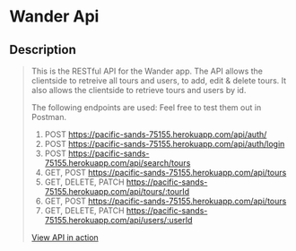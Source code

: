 # Wander Api

## Description

> This is the RESTful API for the Wander app. The API allows the clientside to retreive
> all tours and users, to add, edit & delete tours. It also allows the
> clientside to retrieve tours and users by id.
>
> The following endpoints are used: Feel free to test them out in Postman.
>
> 1. POST https://pacific-sands-75155.herokuapp.com/api/auth/
> 2. POST https://pacific-sands-75155.herokuapp.com/api/auth/login
> 3. POST https://pacific-sands-75155.herokuapp.com/api/search/tours
> 4. GET, POST https://pacific-sands-75155.herokuapp.com/api/tours
> 5. GET, DELETE, PATCH https://pacific-sands-75155.herokuapp.com/api/tours/:tourId
> 6. GET, POST https://pacific-sands-75155.herokuapp.com/api/tours
> 7. GET, DELETE, PATCH https://pacific-sands-75155.herokuapp.com/api/users/:userId
>
> [View API in action](https://wander-client.michaelanokyej.now.sh/ "Link to Wander App Welcome screen")